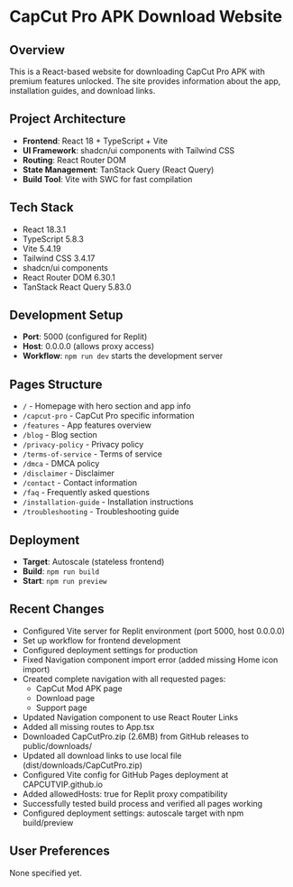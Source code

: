 # CapCut Pro APK Download Website

## Overview
This is a React-based website for downloading CapCut Pro APK with premium features unlocked. The site provides information about the app, installation guides, and download links.

## Project Architecture
- **Frontend**: React 18 + TypeScript + Vite
- **UI Framework**: shadcn/ui components with Tailwind CSS
- **Routing**: React Router DOM
- **State Management**: TanStack Query (React Query)
- **Build Tool**: Vite with SWC for fast compilation

## Tech Stack
- React 18.3.1
- TypeScript 5.8.3
- Vite 5.4.19
- Tailwind CSS 3.4.17
- shadcn/ui components
- React Router DOM 6.30.1
- TanStack React Query 5.83.0

## Development Setup
- **Port**: 5000 (configured for Replit)
- **Host**: 0.0.0.0 (allows proxy access)
- **Workflow**: `npm run dev` starts the development server

## Pages Structure
- `/` - Homepage with hero section and app info
- `/capcut-pro` - CapCut Pro specific information
- `/features` - App features overview
- `/blog` - Blog section
- `/privacy-policy` - Privacy policy
- `/terms-of-service` - Terms of service
- `/dmca` - DMCA policy
- `/disclaimer` - Disclaimer
- `/contact` - Contact information
- `/faq` - Frequently asked questions
- `/installation-guide` - Installation instructions
- `/troubleshooting` - Troubleshooting guide

## Deployment
- **Target**: Autoscale (stateless frontend)
- **Build**: `npm run build`
- **Start**: `npm run preview`

## Recent Changes
- Configured Vite server for Replit environment (port 5000, host 0.0.0.0)
- Set up workflow for frontend development
- Configured deployment settings for production
- Fixed Navigation component import error (added missing Home icon import)
- Created complete navigation with all requested pages:
  - CapCut Mod APK page
  - Download page  
  - Support page
- Updated Navigation component to use React Router Links
- Added all missing routes to App.tsx
- Downloaded CapCutPro.zip (2.6MB) from GitHub releases to public/downloads/
- Updated all download links to use local file (dist/downloads/CapCutPro.zip)
- Configured Vite config for GitHub Pages deployment at CAPCUTVIP.github.io
- Added allowedHosts: true for Replit proxy compatibility
- Successfully tested build process and verified all pages working
- Configured deployment settings: autoscale target with npm build/preview

## User Preferences
None specified yet.